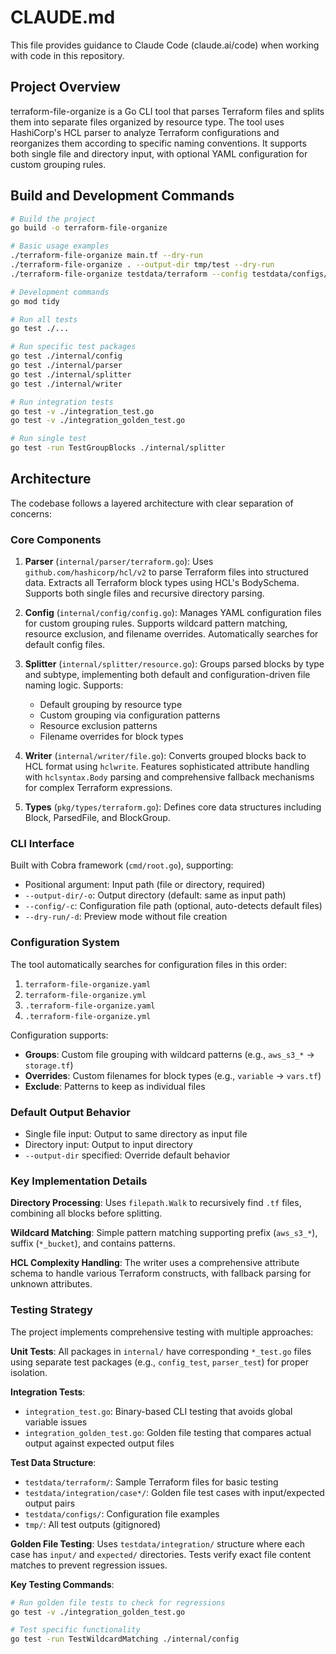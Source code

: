 # CLAUDE.md

This file provides guidance to Claude Code (claude.ai/code) when working with code in this repository.

## Project Overview

terraform-file-organize is a Go CLI tool that parses Terraform files and splits them into separate files organized by resource type. The tool uses HashiCorp's HCL parser to analyze Terraform configurations and reorganizes them according to specific naming conventions. It supports both single file and directory input, with optional YAML configuration for custom grouping rules.

## Build and Development Commands

```bash
# Build the project
go build -o terraform-file-organize

# Basic usage examples
./terraform-file-organize main.tf --dry-run
./terraform-file-organize . --output-dir tmp/test --dry-run
./terraform-file-organize testdata/terraform --config testdata/configs/terraform-file-organize.yaml

# Development commands
go mod tidy

# Run all tests
go test ./...

# Run specific test packages
go test ./internal/config
go test ./internal/parser
go test ./internal/splitter  
go test ./internal/writer

# Run integration tests
go test -v ./integration_test.go
go test -v ./integration_golden_test.go

# Run single test
go test -run TestGroupBlocks ./internal/splitter
```

## Architecture

The codebase follows a layered architecture with clear separation of concerns:

### Core Components

1. **Parser** (`internal/parser/terraform.go`): Uses `github.com/hashicorp/hcl/v2` to parse Terraform files into structured data. Extracts all Terraform block types using HCL's BodySchema. Supports both single files and recursive directory parsing.

2. **Config** (`internal/config/config.go`): Manages YAML configuration files for custom grouping rules. Supports wildcard pattern matching, resource exclusion, and filename overrides. Automatically searches for default config files.

3. **Splitter** (`internal/splitter/resource.go`): Groups parsed blocks by type and subtype, implementing both default and configuration-driven file naming logic. Supports:
   - Default grouping by resource type
   - Custom grouping via configuration patterns
   - Resource exclusion patterns
   - Filename overrides for block types

4. **Writer** (`internal/writer/file.go`): Converts grouped blocks back to HCL format using `hclwrite`. Features sophisticated attribute handling with `hclsyntax.Body` parsing and comprehensive fallback mechanisms for complex Terraform expressions.

5. **Types** (`pkg/types/terraform.go`): Defines core data structures including Block, ParsedFile, and BlockGroup.

### CLI Interface

Built with Cobra framework (`cmd/root.go`), supporting:
- Positional argument: Input path (file or directory, required)
- `--output-dir/-o`: Output directory (default: same as input path)
- `--config/-c`: Configuration file path (optional, auto-detects default files)
- `--dry-run/-d`: Preview mode without file creation

### Configuration System

The tool automatically searches for configuration files in this order:
1. `terraform-file-organize.yaml`
2. `terraform-file-organize.yml`
3. `.terraform-file-organize.yaml`
4. `.terraform-file-organize.yml`

Configuration supports:
- **Groups**: Custom file grouping with wildcard patterns (e.g., `aws_s3_*` → `storage.tf`)
- **Overrides**: Custom filenames for block types (e.g., `variable` → `vars.tf`)
- **Exclude**: Patterns to keep as individual files

### Default Output Behavior

- Single file input: Output to same directory as input file
- Directory input: Output to input directory
- `--output-dir` specified: Override default behavior

### Key Implementation Details

**Directory Processing**: Uses `filepath.Walk` to recursively find `.tf` files, combining all blocks before splitting.

**Wildcard Matching**: Simple pattern matching supporting prefix (`aws_s3_*`), suffix (`*_bucket`), and contains patterns.

**HCL Complexity Handling**: The writer uses a comprehensive attribute schema to handle various Terraform constructs, with fallback parsing for unknown attributes.

### Testing Strategy

The project implements comprehensive testing with multiple approaches:

**Unit Tests**: All packages in `internal/` have corresponding `*_test.go` files using separate test packages (e.g., `config_test`, `parser_test`) for proper isolation.

**Integration Tests**: 
- `integration_test.go`: Binary-based CLI testing that avoids global variable issues
- `integration_golden_test.go`: Golden file testing that compares actual output against expected output files

**Test Data Structure**:
- `testdata/terraform/`: Sample Terraform files for basic testing
- `testdata/integration/case*/`: Golden file test cases with input/expected output pairs
- `testdata/configs/`: Configuration file examples
- `tmp/`: All test outputs (gitignored)

**Golden File Testing**: Uses `testdata/integration/` structure where each case has `input/` and `expected/` directories. Tests verify exact file content matches to prevent regression issues.

**Key Testing Commands**:
```bash
# Run golden file tests to check for regressions
go test -v ./integration_golden_test.go

# Test specific functionality
go test -run TestWildcardMatching ./internal/config
```